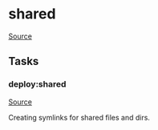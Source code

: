 <!-- DO NOT EDIT THIS FILE! -->
<!-- Instead edit recipe/deploy/shared.php -->
<!-- Then run bin/docgen -->

# shared

[Source](/recipe/deploy/shared.php)





## Tasks

### deploy:shared
[Source](https://github.com/deployphp/deployer/blob/master/recipe/deploy/shared.php#L8)

Creating symlinks for shared files and dirs.




